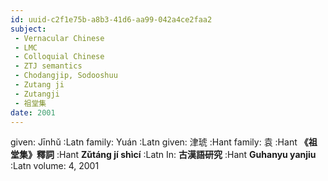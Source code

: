 ```yaml
---
id: uuid-c2f1e75b-a8b3-41d6-aa99-042a4ce2faa2
subject: 
 - Vernacular Chinese
 - LMC
 - Colloquial Chinese
 - ZTJ semantics
 - Chodangjip, Sodooshuu
 - Zutang ji
 - Zutangji
 - 祖堂集
date: 2001
---
```


given: Jīnhǔ :Latn
family: Yuán :Latn
given: 津琥 :Hant
family: 袁 :Hant
**《祖堂集》釋詞** :Hant
**Zǔtáng jí shìcí** :Latn
In: 
**古漢語研究** :Hant
**Guhanyu yanjiu** :Latn
volume: 4, 2001